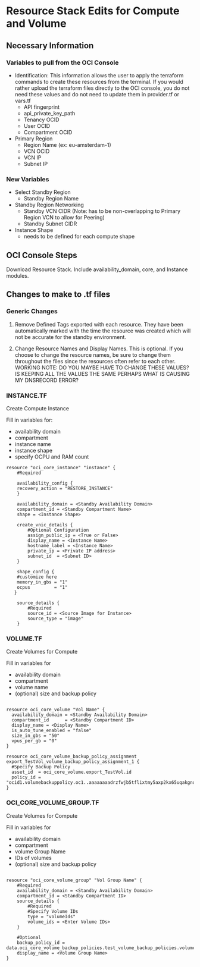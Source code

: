 

# Resource Stack Edits for Compute and Volume


## Necessary Information

### Variables to pull from the OCI Console

- Identification: This information allows the user to apply the terraform commands to create these resources from the terminal. If you would rather upload the terraform files directly to the OCI console, you do not need these values and do not need to update them in provider.tf or vars.tf
    - API fingerprint
    - api_private_key_path
    - Tenancy OCID
    - User OCID
    - Compartment OCID
- Primary Region
    - Region Name (ex: eu-amsterdam-1)
    - VCN OCID              
    - VCN IP                
    - Subnet IP                  

### New Variables

- Select Standby Region     
    - Standby Region Name 
- Standby Region Networking
    - Standby VCN CIDR (Note: has to be non-overlapping to Primary Region VCN to allow for Peering)
    - Standby Subnet CIDR 
 -    Instance Shape
      - needs to be defined for each compute shape                                              


## OCI Console Steps

 Download Resource Stack. Include availability_domain, core, and Instance modules.
 
## Changes to make to .tf files

### Generic Changes

1. Remove Defined Tags exported with each resource. They have been automatically marked with the time the resource was created which will not be accurate for the standby environment.

2. Change Resource Names and Display Names. This is optional. If you choose to change the resource names, be sure to change them throughout the files since the resources often refer to each other. 
WORKING NOTE: DO YOU MAYBE HAVE TO CHANGE THESE VALUES? IS KEEPING ALL THE VALUES THE SAME PERHAPS WHAT IS CAUSING MY DNSRECORD ERROR?



### INSTANCE.TF

Create Compute Instance

 Fill in variables for:
 - availability domain
 - compartment
 - instance name
 - instance shape
 - specify OCPU and RAM count

```
resource "oci_core_instance" "instance" {
    #Required
    
    availability_config {
    recovery_action = "RESTORE_INSTANCE"
    }
    
    availability_domain = <Standby Availability Domain>
    compartment_id = <Standby Compartment Name>
    shape = <Instance Shape>

    create_vnic_details {
        #Optional Configuration
        assign_public_ip = <True or False>
        display_name = <Instance Name>
        hostname_label = <Instance Name>
        private_ip = <Private IP address>
        subnet_id  = <Subnet ID>
    }

    shape_config {
    #customize here
    memory_in_gbs = "1"
    ocpus         = "1"
   }

    source_details {
        #Required
        source_id = <Source Image for Instance>
        source_type = "image"
    }
   ```


### VOLUME.TF

Create Volumes for Compute

 Fill in variables for 
 - availability domain
 - compartment
 - volume name
 - (optional) size and backup policy

```

resource oci_core_volume "Vol Name" {
  availability_domain = <Standby Availability Domain>
  compartment_id      = <Standby Compartment ID>
  display_name = <Display Name>
  is_auto_tune_enabled = "false"
  size_in_gbs = "50"
  vpus_per_gb = "0"
}

resource oci_core_volume_backup_policy_assignment export_TestVol_volume_backup_policy_assignment_1 {
  #Specify Backup Policy
  asset_id  = oci_core_volume.export_TestVol.id
  policy_id = "ocid1.volumebackuppolicy.oc1..aaaaaaaadrzfwjb5tflixtmy5axp2kx65uqakgnupfogabzjhtn5x5dfra6q"
}

```

### OCI_CORE_VOLUME_GROUP.TF

Create Volumes for Compute

 Fill in variables for 
 - availability domain
 - compartment
 - volume Group Name
 - IDs of volumes
 - (optional) size and backup policy

```

resource "oci_core_volume_group" "Vol Group Name" {
    #Required
    availability_domain = <Standby Availability Domain>
    compartment_id = <Standby Compartment ID>
    source_details {
        #Required
        #Specify Volume IDs
        type = "volumeIds"
        volume_ids = <Enter Volume IDs>
    }

    #Optional
    backup_policy_id = data.oci_core_volume_backup_policies.test_volume_backup_policies.volume_backup_policies.0.id
    display_name = <Volume Group Name>
}

```


